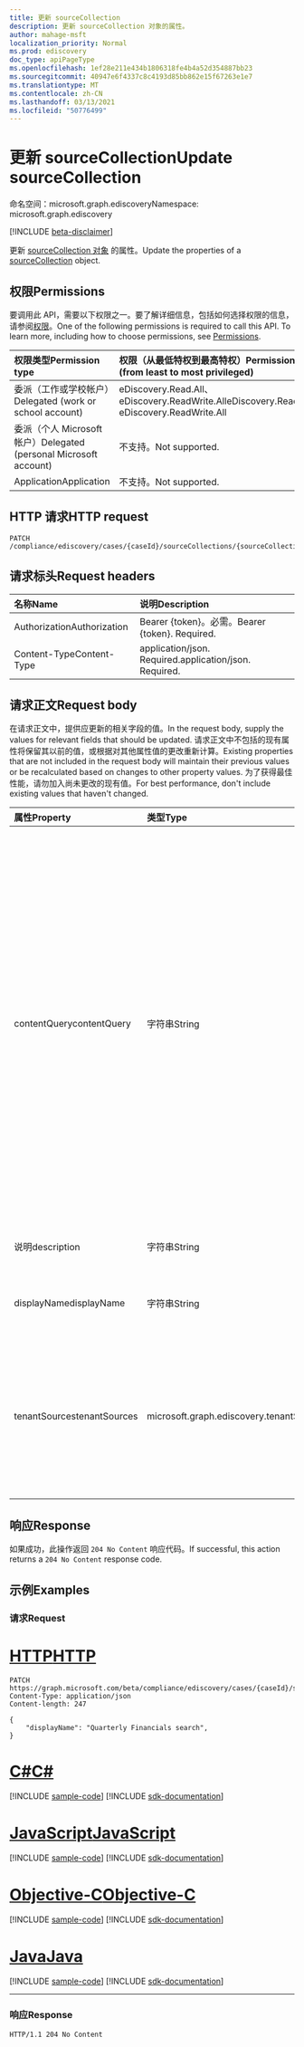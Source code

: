 ```yaml
---
title: 更新 sourceCollection
description: 更新 sourceCollection 对象的属性。
author: mahage-msft
localization_priority: Normal
ms.prod: ediscovery
doc_type: apiPageType
ms.openlocfilehash: 1ef28e211e434b1806318fe4b4a52d354887bb23
ms.sourcegitcommit: 40947e6f4337c8c4193d85bb862e15f67263e1e7
ms.translationtype: MT
ms.contentlocale: zh-CN
ms.lasthandoff: 03/13/2021
ms.locfileid: "50776499"
---
```

# <a name="update-sourcecollection"></a><span data-ttu-id="218e0-103">更新 sourceCollection</span><span class="sxs-lookup"><span data-stu-id="218e0-103">Update sourceCollection</span></span>

<span data-ttu-id="218e0-104">命名空间：microsoft.graph.ediscovery</span><span class="sxs-lookup"><span data-stu-id="218e0-104">Namespace: microsoft.graph.ediscovery</span></span>

[!INCLUDE [beta-disclaimer](../../includes/beta-disclaimer.md)]

<span data-ttu-id="218e0-105">更新 [sourceCollection 对象](../resources/ediscovery-sourcecollection.md) 的属性。</span><span class="sxs-lookup"><span data-stu-id="218e0-105">Update the properties of a [sourceCollection](../resources/ediscovery-sourcecollection.md) object.</span></span>

## <a name="permissions"></a><span data-ttu-id="218e0-106">权限</span><span class="sxs-lookup"><span data-stu-id="218e0-106">Permissions</span></span>

<span data-ttu-id="218e0-p101">要调用此 API，需要以下权限之一。要了解详细信息，包括如何选择权限的信息，请参阅[权限](/graph/permissions-reference)。</span><span class="sxs-lookup"><span data-stu-id="218e0-p101">One of the following permissions is required to call this API. To learn more, including how to choose permissions, see [Permissions](/graph/permissions-reference).</span></span>

|<span data-ttu-id="218e0-109">权限类型</span><span class="sxs-lookup"><span data-stu-id="218e0-109">Permission type</span></span>|<span data-ttu-id="218e0-110">权限（从最低特权到最高特权）</span><span class="sxs-lookup"><span data-stu-id="218e0-110">Permissions (from least to most privileged)</span></span>|
|:---|:---|
|<span data-ttu-id="218e0-111">委派（工作或学校帐户）</span><span class="sxs-lookup"><span data-stu-id="218e0-111">Delegated (work or school account)</span></span>|<span data-ttu-id="218e0-112">eDiscovery.Read.All、eDiscovery.ReadWrite.All</span><span class="sxs-lookup"><span data-stu-id="218e0-112">eDiscovery.Read.All, eDiscovery.ReadWrite.All</span></span>|
|<span data-ttu-id="218e0-113">委派（个人 Microsoft 帐户）</span><span class="sxs-lookup"><span data-stu-id="218e0-113">Delegated (personal Microsoft account)</span></span>|<span data-ttu-id="218e0-114">不支持。</span><span class="sxs-lookup"><span data-stu-id="218e0-114">Not supported.</span></span>|
|<span data-ttu-id="218e0-115">Application</span><span class="sxs-lookup"><span data-stu-id="218e0-115">Application</span></span>|<span data-ttu-id="218e0-116">不支持。</span><span class="sxs-lookup"><span data-stu-id="218e0-116">Not supported.</span></span>|

## <a name="http-request"></a><span data-ttu-id="218e0-117">HTTP 请求</span><span class="sxs-lookup"><span data-stu-id="218e0-117">HTTP request</span></span>

<!-- {
  "blockType": "ignored"
}
-->

``` http
PATCH /compliance/ediscovery/cases/{caseId}/sourceCollections/{sourceCollectionId}
```

## <a name="request-headers"></a><span data-ttu-id="218e0-118">请求标头</span><span class="sxs-lookup"><span data-stu-id="218e0-118">Request headers</span></span>

|<span data-ttu-id="218e0-119">名称</span><span class="sxs-lookup"><span data-stu-id="218e0-119">Name</span></span>|<span data-ttu-id="218e0-120">说明</span><span class="sxs-lookup"><span data-stu-id="218e0-120">Description</span></span>|
|:---|:---|
|<span data-ttu-id="218e0-121">Authorization</span><span class="sxs-lookup"><span data-stu-id="218e0-121">Authorization</span></span>|<span data-ttu-id="218e0-p102">Bearer {token}。必需。</span><span class="sxs-lookup"><span data-stu-id="218e0-p102">Bearer {token}. Required.</span></span>|
|<span data-ttu-id="218e0-124">Content-Type</span><span class="sxs-lookup"><span data-stu-id="218e0-124">Content-Type</span></span>|<span data-ttu-id="218e0-p103">application/json. Required.</span><span class="sxs-lookup"><span data-stu-id="218e0-p103">application/json. Required.</span></span>|

## <a name="request-body"></a><span data-ttu-id="218e0-127">请求正文</span><span class="sxs-lookup"><span data-stu-id="218e0-127">Request body</span></span>

<span data-ttu-id="218e0-128">在请求正文中，提供应更新的相关字段的值。</span><span class="sxs-lookup"><span data-stu-id="218e0-128">In the request body, supply the values for relevant fields that should be updated.</span></span> <span data-ttu-id="218e0-129">请求正文中不包括的现有属性将保留其以前的值，或根据对其他属性值的更改重新计算。</span><span class="sxs-lookup"><span data-stu-id="218e0-129">Existing properties that are not included in the request body will maintain their previous values or be recalculated based on changes to other property values.</span></span> <span data-ttu-id="218e0-130">为了获得最佳性能，请勿加入尚未更改的现有值。</span><span class="sxs-lookup"><span data-stu-id="218e0-130">For best performance, don't include existing values that haven't changed.</span></span>

|<span data-ttu-id="218e0-131">属性</span><span class="sxs-lookup"><span data-stu-id="218e0-131">Property</span></span>|<span data-ttu-id="218e0-132">类型</span><span class="sxs-lookup"><span data-stu-id="218e0-132">Type</span></span>|<span data-ttu-id="218e0-133">说明</span><span class="sxs-lookup"><span data-stu-id="218e0-133">Description</span></span>|
|:---|:---|:---|
|<span data-ttu-id="218e0-134">contentQuery</span><span class="sxs-lookup"><span data-stu-id="218e0-134">contentQuery</span></span>|<span data-ttu-id="218e0-135">字符串</span><span class="sxs-lookup"><span data-stu-id="218e0-135">String</span></span>|<span data-ttu-id="218e0-136">KQL 中的查询字符串 (关键字查询语言) 查询。</span><span class="sxs-lookup"><span data-stu-id="218e0-136">The query string in KQL (Keyword Query Language) query.</span></span> <span data-ttu-id="218e0-137">有关详细信息，请参阅内容 [搜索和电子数据展示的关键字查询和搜索条件](/microsoft-365/compliance/keyword-queries-and-search-conditions)。</span><span class="sxs-lookup"><span data-stu-id="218e0-137">For details, see [Keyword queries and search conditions for Content Search and eDiscovery](/microsoft-365/compliance/keyword-queries-and-search-conditions).</span></span>  <span data-ttu-id="218e0-138">您可以通过使用与值配对的字段来优化搜索;例如， `subject:"Quarterly Financials" AND Date>=06/01/2016 AND Date<=07/01/2016` 。</span><span class="sxs-lookup"><span data-stu-id="218e0-138">You can refine searches by using fields paired with values; for example, `subject:"Quarterly Financials" AND Date>=06/01/2016 AND Date<=07/01/2016`.</span></span>|
|<span data-ttu-id="218e0-139">说明</span><span class="sxs-lookup"><span data-stu-id="218e0-139">description</span></span>|<span data-ttu-id="218e0-140">字符串</span><span class="sxs-lookup"><span data-stu-id="218e0-140">String</span></span>|<span data-ttu-id="218e0-141">**sourceCollection 的说明**。</span><span class="sxs-lookup"><span data-stu-id="218e0-141">The description of the **sourceCollection**.</span></span>|
|<span data-ttu-id="218e0-142">displayName</span><span class="sxs-lookup"><span data-stu-id="218e0-142">displayName</span></span>|<span data-ttu-id="218e0-143">字符串</span><span class="sxs-lookup"><span data-stu-id="218e0-143">String</span></span>|<span data-ttu-id="218e0-144">**sourceCollection** 的 显示名称 。</span><span class="sxs-lookup"><span data-stu-id="218e0-144">The display name of the **sourceCollection**.</span></span>|
|<span data-ttu-id="218e0-145">tenantSources</span><span class="sxs-lookup"><span data-stu-id="218e0-145">tenantSources</span></span>|<span data-ttu-id="218e0-146">microsoft.graph.ediscovery.tenantSources</span><span class="sxs-lookup"><span data-stu-id="218e0-146">microsoft.graph.ediscovery.tenantSources</span></span>|<span data-ttu-id="218e0-147">指定此参数时，集合将跨越整个工作负荷的服务。</span><span class="sxs-lookup"><span data-stu-id="218e0-147">When specified, the collection will span across a service for an entire workload.</span></span> <span data-ttu-id="218e0-148">可取值为：`allMailboxes`、`allSites`。</span><span class="sxs-lookup"><span data-stu-id="218e0-148">Possible values are: `allMailboxes`, `allSites`.</span></span>|

## <a name="response"></a><span data-ttu-id="218e0-149">响应</span><span class="sxs-lookup"><span data-stu-id="218e0-149">Response</span></span>

<span data-ttu-id="218e0-150">如果成功，此操作返回 `204 No Content` 响应代码。</span><span class="sxs-lookup"><span data-stu-id="218e0-150">If successful, this action returns a `204 No Content` response code.</span></span>

## <a name="examples"></a><span data-ttu-id="218e0-151">示例</span><span class="sxs-lookup"><span data-stu-id="218e0-151">Examples</span></span>

### <a name="request"></a><span data-ttu-id="218e0-152">请求</span><span class="sxs-lookup"><span data-stu-id="218e0-152">Request</span></span>


# <a name="http"></a>[<span data-ttu-id="218e0-153">HTTP</span><span class="sxs-lookup"><span data-stu-id="218e0-153">HTTP</span></span>](#tab/http)
<!-- {
  "blockType": "request",
  "name": "update_sourcecollection"
}
-->

``` http
PATCH https://graph.microsoft.com/beta/compliance/ediscovery/cases/{caseId}/sourceCollections/1a9b4145d8f84e39bc45a7f68c5c5119
Content-Type: application/json
Content-length: 247

{
    "displayName": "Quarterly Financials search",
}
```
# <a name="c"></a>[<span data-ttu-id="218e0-154">C#</span><span class="sxs-lookup"><span data-stu-id="218e0-154">C#</span></span>](#tab/csharp)
[!INCLUDE [sample-code](../includes/snippets/csharp/update-sourcecollection-csharp-snippets.md)]
[!INCLUDE [sdk-documentation](../includes/snippets/snippets-sdk-documentation-link.md)]

# <a name="javascript"></a>[<span data-ttu-id="218e0-155">JavaScript</span><span class="sxs-lookup"><span data-stu-id="218e0-155">JavaScript</span></span>](#tab/javascript)
[!INCLUDE [sample-code](../includes/snippets/javascript/update-sourcecollection-javascript-snippets.md)]
[!INCLUDE [sdk-documentation](../includes/snippets/snippets-sdk-documentation-link.md)]

# <a name="objective-c"></a>[<span data-ttu-id="218e0-156">Objective-C</span><span class="sxs-lookup"><span data-stu-id="218e0-156">Objective-C</span></span>](#tab/objc)
[!INCLUDE [sample-code](../includes/snippets/objc/update-sourcecollection-objc-snippets.md)]
[!INCLUDE [sdk-documentation](../includes/snippets/snippets-sdk-documentation-link.md)]

# <a name="java"></a>[<span data-ttu-id="218e0-157">Java</span><span class="sxs-lookup"><span data-stu-id="218e0-157">Java</span></span>](#tab/java)
[!INCLUDE [sample-code](../includes/snippets/java/update-sourcecollection-java-snippets.md)]
[!INCLUDE [sdk-documentation](../includes/snippets/snippets-sdk-documentation-link.md)]

---


### <a name="response"></a><span data-ttu-id="218e0-158">响应</span><span class="sxs-lookup"><span data-stu-id="218e0-158">Response</span></span>

<!-- {
  "blockType": "response",
  "truncated": true
}
-->

``` http
HTTP/1.1 204 No Content
```
